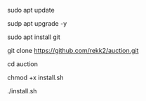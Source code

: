 sudo apt update 

sudp apt upgrade -y

sudo apt install git

git clone https://github.com/rekk2/auction.git

cd auction

chmod +x install.sh

./install.sh

